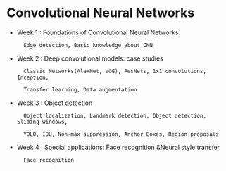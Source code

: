 # Convolutional Neural Networks

- Week 1 : Foundations of Convolutional Neural Networks

        Edge detection, Basic knowledge about CNN

- Week 2 : Deep convolutional models: case studies

        Classic Networks(AlexNet, VGG), ResNets, 1x1 convolutions, Inception, 
        
        Transfer learning, Data augmentation

- Week 3 : Object detection

        Object localization, Landmark detection, Object detection, Sliding windows, 
        
        YOLO, IOU, Non-max suppression, Anchor Boxes, Region proposals

- Week 4 : Special applications: Face recognition &Neural style transfer

        Face recognition

